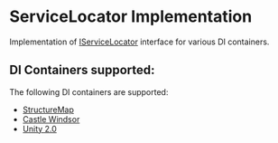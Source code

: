 ServiceLocator Implementation
=============================

Implementation of [IServiceLocator](http://commonservicelocator.codeplex.com/wikipage?title=Implementing%20the%20Interface&referringTitle=Home) 
interface for various DI containers.

DI Containers supported:
------------------------

The following DI containers are supported:

* [StructureMap](http://structuremap.net/structuremap/)
* [Castle Windsor](http://www.castleproject.org/container/)
* [Unity 2.0](http://unity.codeplex.com/) 

